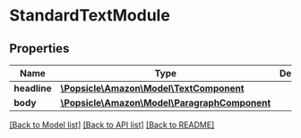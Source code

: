 # StandardTextModule

## Properties
Name | Type | Description | Notes
------------ | ------------- | ------------- | -------------
**headline** | [**\Popsicle\Amazon\Model\TextComponent**](TextComponent.md) |  | [optional] 
**body** | [**\Popsicle\Amazon\Model\ParagraphComponent**](ParagraphComponent.md) |  | 

[[Back to Model list]](../../README.md#documentation-for-models) [[Back to API list]](../../README.md#documentation-for-api-endpoints) [[Back to README]](../../README.md)

